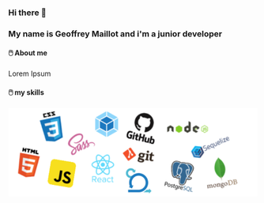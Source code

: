 ### Hi there 👋 
### My name is Geoffrey Maillot and i'm a junior developer 

#### &#128433;&#65039; About me 
Lorem Ipsum


#### &#128433;&#65039; my skills
![Logos](/img/Logos.png)
